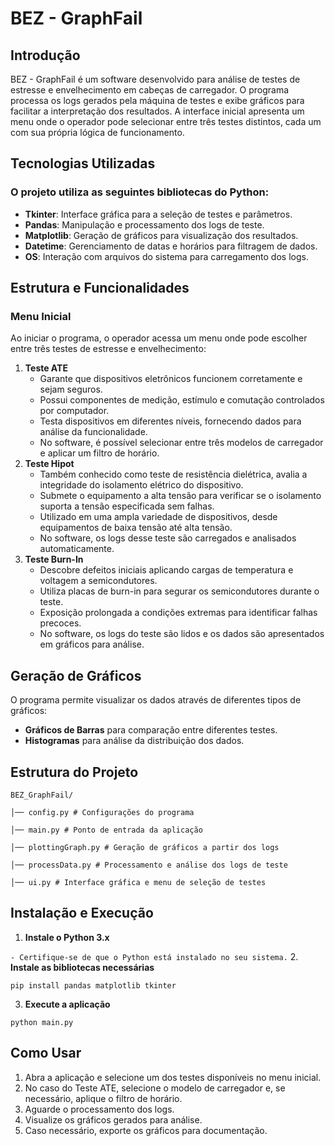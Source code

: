 # **BEZ - GraphFail**

## **Introdução**

BEZ - GraphFail é um software desenvolvido para análise de testes de estresse e envelhecimento em cabeças de carregador. O programa processa os logs gerados pela máquina de testes e exibe gráficos para facilitar a interpretação dos resultados. A interface inicial apresenta um menu onde o operador pode selecionar entre três testes distintos, cada um com sua própria lógica de funcionamento.

## **Tecnologias Utilizadas**

### O projeto utiliza as seguintes bibliotecas do Python:

- **Tkinter**: Interface gráfica para a seleção de testes e parâmetros.
- **Pandas**: Manipulação e processamento dos logs de teste.
- **Matplotlib**: Geração de gráficos para visualização dos resultados.
- **Datetime**: Gerenciamento de datas e horários para filtragem de dados.
- **OS**: Interação com arquivos do sistema para carregamento dos logs.

## **Estrutura e Funcionalidades**

### **Menu Inicial**

Ao iniciar o programa, o operador acessa um menu onde pode escolher entre três testes de estresse e envelhecimento:

1. **Teste ATE**
    - Garante que dispositivos eletrônicos funcionem corretamente e sejam seguros.
    - Possui componentes de medição, estímulo e comutação controlados por computador.
    - Testa dispositivos em diferentes níveis, fornecendo dados para análise da funcionalidade.
    - No software, é possível selecionar entre três modelos de carregador e aplicar um filtro de horário.
2. **Teste Hipot**
    - Também conhecido como teste de resistência dielétrica, avalia a integridade do isolamento elétrico do dispositivo.
    - Submete o equipamento a alta tensão para verificar se o isolamento suporta a tensão especificada sem falhas.
    - Utilizado em uma ampla variedade de dispositivos, desde equipamentos de baixa tensão até alta tensão.
    - No software, os logs desse teste são carregados e analisados automaticamente.
3. **Teste Burn-In**
    - Descobre defeitos iniciais aplicando cargas de temperatura e voltagem a semicondutores.
    - Utiliza placas de burn-in para segurar os semicondutores durante o teste.
    - Exposição prolongada a condições extremas para identificar falhas precoces.
    - No software, os logs do teste são lidos e os dados são apresentados em gráficos para análise.

## **Geração de Gráficos**

O programa permite visualizar os dados através de diferentes tipos de gráficos:

- **Gráficos de Barras** para comparação entre diferentes testes.
- **Histogramas** para análise da distribuição dos dados.

## **Estrutura do Projeto**
```
BEZ_GraphFail/

│── config.py # Configurações do programa

│── main.py # Ponto de entrada da aplicação

│── plottingGraph.py # Geração de gráficos a partir dos logs

│── processData.py # Processamento e análise dos logs de teste

│── ui.py # Interface gráfica e menu de seleção de testes
```
## **Instalação e Execução**

1. **Instale o Python 3.x**

```- Certifique-se de que o Python está instalado no seu sistema.```
2. **Instale as bibliotecas necessárias**

```pip install pandas matplotlib tkinter```

3. **Execute a aplicação**

```python main.py```

## **Como Usar**

1. Abra a aplicação e selecione um dos testes disponíveis no menu inicial.
2. No caso do Teste ATE, selecione o modelo de carregador e, se necessário, aplique o filtro de horário.
3. Aguarde o processamento dos logs.
4. Visualize os gráficos gerados para análise.
5. Caso necessário, exporte os gráficos para documentação.